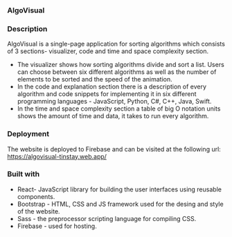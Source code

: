 ### AlgoVisual

### Description
AlgoVisual is a single-page application for sorting algorithms which consists of 3 sections- visualizer, code and time and space complexity section. 

* The visualizer shows how sorting algorithms divide and sort a list. Users can choose between six different algorithms as well as the number of elements to be sorted and the speed of the animation.
* In the code and explanation section there is a description of every algorithm and code snippets for implementing it in six different programming languages - JavaScript, Python, C#,  C++, Java, Swift.
* In the time and space complexity section a table of big O notation units shows the amount of time and data, it takes to run every algorithm.

### Deployment
The website is deployed to Firebase and can be visited at the following url: https://algovisual-tinstay.web.app/

### Built with
* React- JavaScript library for building the user interfaces using reusable components.
* Bootstrap - HTML, CSS and JS framework used for the desing and style of the website.
* Sass - the preprocessor scripting language for compiling CSS.
* Firebase - used for hosting.

